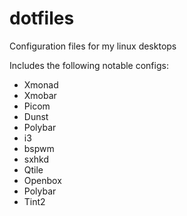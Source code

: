 # dotfiles
Configuration files for my linux desktops

Includes the following notable configs:
- Xmonad
- Xmobar
- Picom
- Dunst
- Polybar
- i3
- bspwm
- sxhkd
- Qtile
- Openbox
- Polybar
- Tint2
